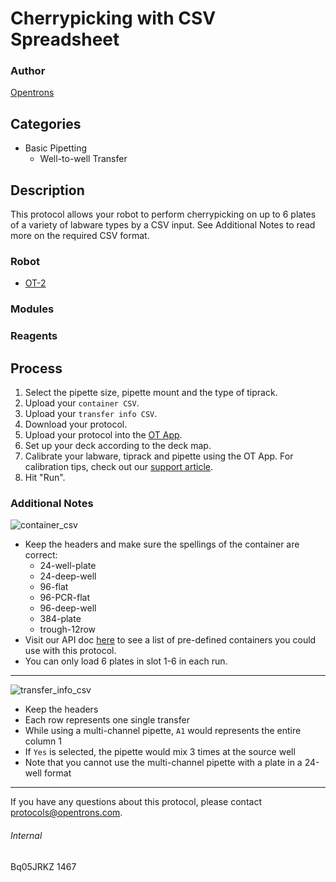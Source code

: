 # Cherrypicking with CSV Spreadsheet

### Author
[Opentrons](http://www.opentrons.com/)

## Categories
* Basic Pipetting
    * Well-to-well Transfer

## Description
This protocol allows your robot to perform cherrypicking on up to 6 plates of a variety of labware types by a CSV input. See Additional Notes to read more on the required CSV format.

### Robot
* [OT-2](https://opentrons.com/ot-2)

### Modules

### Reagents

## Process
1. Select the pipette size, pipette mount and the type of tiprack.
2. Upload your `container CSV`.
3. Upload your `transfer info CSV`.
4. Download your protocol.
5. Upload your protocol into the [OT App](https://opentrons.com/ot-app).
6. Set up your deck according to the deck map.
7. Calibrate your labware, tiprack and pipette using the OT App. For calibration tips, check out our [support article](https://support.opentrons.com/ot-2/getting-started-software-setup/deck-calibration).
8. Hit "Run".


### Additional Notes
![container_csv](https://s3.amazonaws.com/opentrons-protocol-library-website/custom-README-images/1467-glenmark-pharmaceuticals/container_csv.png)

* Keep the headers and make sure the spellings of the container are correct:
    * 24-well-plate
    * 24-deep-well
    * 96-flat
    * 96-PCR-flat
    * 96-deep-well
    * 384-plate
    * trough-12row
* Visit our API doc [here](https://docs.opentrons.com/labware.html#opentrons-containers) to see a list of pre-defined containers you could use with this protocol.
* You can only load 6 plates in slot 1-6 in each run.

---
![transfer_info_csv](https://s3.amazonaws.com/opentrons-protocol-library-website/custom-README-images/1467-glenmark-pharmaceuticals/transfer_info_csv.png)

* Keep the headers
* Each row represents one single transfer
* While using a multi-channel pipette, `A1` would represents the entire column 1
* If `Yes` is selected, the pipette would mix 3 times at the source well
* Note that you cannot use the multi-channel pipette with a plate in a 24-well format

---

If you have any questions about this protocol, please contact protocols@opentrons.com.

###### Internal
Bq05JRKZ
1467

